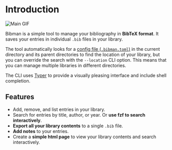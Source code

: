 # Introduction

![Main GIF](./media/main.gif)

Bibman is a simple tool to manage your bibliography in **BibTeX format**. It saves your entries in individual `.bib` files in your library. 

The tool automatically looks for a [config file (`.bibman.toml`)](./config-format/index.md) in the current directory and its parent directories to find the location of your library, but you can override the search with the `--location` CLI option. This means that you can manage multiple libraries in different directories.

The CLI uses [Typer](https://typer.tiangolo.com) to provide a visually pleasing interface and include shell completion.

## Features

- Add, remove, and list entries in your library.
- Search for entries by title, author, or year. Or **use fzf to search interactively**.
- **Export all your library contents** to a single `.bib` file.
- **Add notes** to your entries.
- Create a **simple html page** to view your library contents and search interactively.
